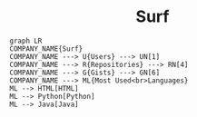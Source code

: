 <h1 align="center">Surf</h1>

```mermaid
graph LR
COMPANY_NAME{Surf}
COMPANY_NAME ---> U{Users} ---> UN[1]
COMPANY_NAME ---> R{Repositories} ---> RN[4]
COMPANY_NAME ---> G{Gists} ---> GN[6]
COMPANY_NAME ---> ML{Most Used<br>Languages}
ML --> HTML[HTML]
ML --> Python[Python]
ML --> Java[Java]
```

